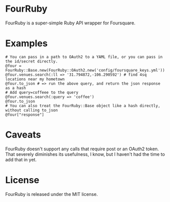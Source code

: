 # FourRuby

FourRuby is a super-simple Ruby API wrapper for Foursquare. 

# Examples

    # You can pass in a path to OAuth2 to a YAML file, or you can pass in the id/secret directly.
    @four = FourRuby::Base.new(FourRuby::OAuth2.new('config/foursquare_keys.yml'))
    @four.venues.search(:ll => '31.794872,-106.290592') # find 4sq locations near my hometown
    @four.to_json # => run the above query, and return the json response as a hash
    # Add query=coffeee to the query
    @four.venues.search(:query => 'coffee')
    @four.to_json
    # You can also treat the FourRuby::Base object like a hash directly, without calling to_json
    @four["response"] 

# Caveats

FourRuby doesn't support any calls that require post or an OAuth2 token. That severely diminishes its usefulness, I know, but I haven't had the time to add that in yet.

# License

FourRuby is released under the MIT license.